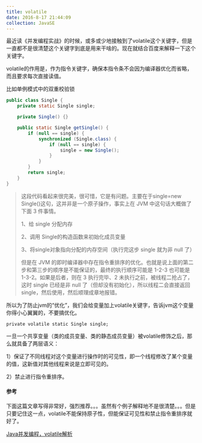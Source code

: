 ```yaml
---
title: volatile
date: 2016-8-17 21:44:09
collection: JavaSE
---
```


最近读《并发编程实战》的时候，或多或少地接触到了volatile这个关键字，但是一直都不是很清楚这个关键字到底是用来干啥的。现在就结合百度来解释一下这个关键字。


volatile的作用是，作为指令关键字，确保本指令条不会因为编译器优化而省略，而且要求每次直接读值。

比如单例模式中的双重校验锁

```java
public class Single {
    private static Single single;

    private Single() {}

    public static Single getSingle() {
        if (null == single) {
            synchronized (Single.class) {
                if (null == single) {
                    single = new Single();
                }
            }
        }
        return single;
    }
}
```

> 这段代码看起来很完美，很可惜，它是有问题。主要在于single=new Single()这句，这并非是一个原子操作，事实上在 JVM 中这句话大概做了下面 3 件事情。
>
> 1、给 single 分配内存
>
> 2、调用 Single的构造函数来初始化成员变量
>
> 3、将single对象指向分配的内存空间（执行完这步 single 就为非 null 了）
>
> 但是在 JVM 的即时编译器中存在指令重排序的优化。也就是说上面的第二步和第三步的顺序是不能保证的，最终的执行顺序可能是 1-2-3 也可能是 1-3-2。如果是后者，则在 3 执行完毕、2 未执行之前，被线程二抢占了，这时 single 已经是非 null 了（但却没有初始化），所以线程二会直接返回 single，然后使用，然后顺理成章地报错。

所以为了防止jvm的“优化”，我们会给变量加上volatile关键字，告诉jvm这个变量你得小心翼翼的，不要搞优化。

```
private volatile static Single single;
```



一旦一个共享变量（类的成员变量、类的静态成员变量）被volatile修饰之后，那么就具备了两层语义：

1）保证了不同线程对这个变量进行操作时的可见性，即一个线程修改了某个变量的值，这新值对其他线程来说是立即可见的。

2）禁止进行指令重排序。



####  参考

下面这篇文章写得非常好，强烈推荐。。。虽然有个例子解释地不是很清楚。。。但是只要记住这一点，volatile不能保持原子性，但能保证可见性和禁止指令重排序就好了。

[Java并发编程，volatile解析](http://www.cnblogs.com/dolphin0520/p/3920373.html])





